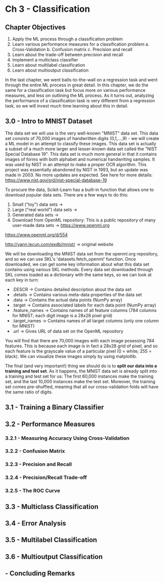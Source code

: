 # Ch 3 - Classification

## Chapter Objectives

1. Apply the ML process through a classification problem
2. Learn various performance measures for a classification problem
  a. Cross-Validation
  b. Confusion matrix
  c. Precision and recall
3. Learn about the trade-off between precision and recall
4. Implement a multiclass classifier
5. Learn about multilabel classification
6. Learn about multioutput classification

In the last chapter, we went balls-to-the-wall on a regression task and went through the entire ML process in great detail. In this chapter, we do the same for a classification task but focus more on various performance measures, and less on outlining the ML process. As it turns out, analyzing the performance of a classification task is very different from a regression task, so we will invest much time learning about this in detail. 


## 3.0 - Intro to MNIST Dataset

The data set we will use is the very well-known "MNIST" data set. This data set consists of 70,000 images of handwritten digits (0,1,...,9) - we will create a ML model in an attempt to classify these images. This data set is actually a subset of a much more larger and lesser-known data set called the "NIST Special Database 19". This data set is much more general in that it contains images of forms with both alphabet and numerical handwriting samples. It was used by NIST in an attempt to make a proper OCR algorithm. This project was essentially abandoned by NIST in 1993, but an update was made in 2003. No more updates are expected. See here for more details: https://www.nist.gov/srd/nist-special-database-19

To procure the data, Scikit-Learn has a built-in function that allows one to download popular data sets. There are a few ways to do this:
1. Small ("toy") data sets -> 
2. Large ("real world") data sets ->
3. Generated data sets ->
4. Download from OpenML repository: This is a public repository of many user-made data sets -> https://www.openml.org

https://www.openml.org/d/554

http://yann.lecun.com/exdb/mnist/ -> original website

We will be downloading the MNIST data set from the openml.org repository, and so we can use SKL's 'datasets.fetch_openml' function. Once downloaded, we can get some key information about what this data set contains using various SKL methods. Every data set downloaded through SKL comes loaded as a dictionary with the same keys, so we can look at each key in turn:
* .DESCR -> Contains detailed description about the data set
* .details -> Contains various meta-data properties of the data set
* .data -> Contains the actual data points (NumPy array)
* .target -> Contains associated labels for each data point (NumPy array)
* .feature_names -> Contains names of all feature columns (784 columns for MNIST; each digit image is a 28x28 pixel grid)
* .target_names -> Contains names of all target columns (only one column for MNIST)
* .url -> Gives URL of data set on the OpenML repository

You will find that there are 70,000 images with each image posessing 784 features.  This is because each image is in fact a 28x28 grid of pixel, and so each feature is the grayscale value of a particular pixel (0 = white; 255 = black). We can visualize these images simply by using matplotlib.

The final (and very important!) thing we should do is to **split our data into a training and test set**. As it happens, the MNIST data set is already split into a training and test set for us: The first 60,000 instances make the training set, and the last 10,000 instances make the test set. Moreover, the training set comes pre-shuffled, meaning that all our cross-validation folds will have the same ratio of digits.


## 3.1 - Training a Binary Classifier



## 3.2 - Performance Measures



### 3.2.1 - Measuring Accuracy Using Cross-Validation
### 3.2.2 - Confusion Matrix
### 3.2.3 - Precision and Recall
### 3.2.4 - Precision/Recall Trade-off
### 3.2.5 - The ROC Curve


## 3.3 - Multiclass Classification
## 3.4 - Error Analysis
## 3.5 - Multilabel Classification
## 3.6 - Multioutput Classification


## - Concluding Remarks





[anomaly_detection]: https://github.com/aj112358/ML_Notes/blob/main/01_The_Machine_Learning_Landscape/01_images/anomaly_detection.png "illustration of anomaly detection"

